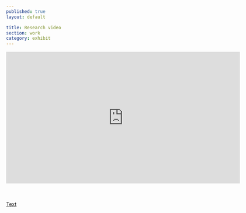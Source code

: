 ```yaml
---
published: true
layout: default

title: Research video
section: work
category: exhibit
---
```


<iframe src="https://player.vimeo.com/video/168294953" width="640" height="360" frameborder="0" webkitallowfullscreen mozallowfullscreen allowfullscreen></iframe>

<br><br>
<a href="/research">Text</a>
